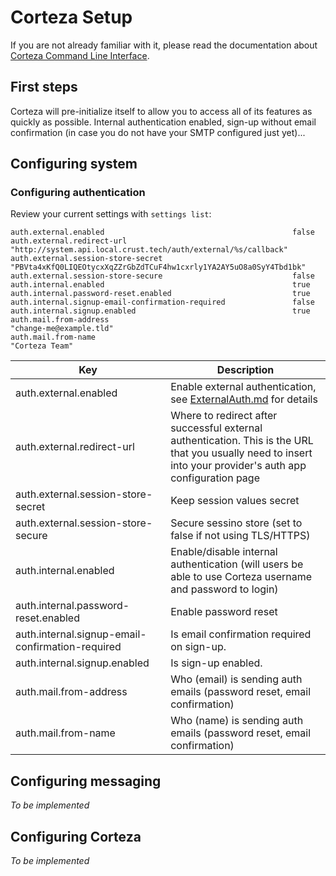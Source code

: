 # Corteza Setup

If you are not already familiar with it, please read the documentation about [Corteza Command Line Interface](../using/cli/README.md).

## First steps

Corteza will pre-initialize itself to allow you to access all of its features as quickly as possible.
Internal authentication enabled, sign-up without email confirmation (in case you do not have your SMTP configured just 
yet)...

## Configuring system

### Configuring authentication

Review your current settings with `settings list`:

```
auth.external.enabled                                          false
auth.external.redirect-url                                     "http://system.api.local.crust.tech/auth/external/%s/callback"
auth.external.session-store-secret                             "PBVta4xKfQ0LIQEOtycxXqZZrGbZdTCuF4hw1cxrly1YA2AY5uO8a0SyY4Tbd1bk"
auth.external.session-store-secure                             false
auth.internal.enabled                                          true
auth.internal.password-reset.enabled                           true
auth.internal.signup-email-confirmation-required               false
auth.internal.signup.enabled                                   true
auth.mail.from-address                                         "change-me@example.tld"
auth.mail.from-name                                            "Corteza Team"
```

| Key | Description |
| ---- | ---- |
| auth.external.enabled                             | Enable external authentication, see [ExternalAuth.md](ExternalAuth.md) for details
| auth.external.redirect-url                        | Where to redirect after successful external authentication. This is the URL that you usually need to insert into your provider's auth app configuration page
| auth.external.session-store-secret                | Keep session values secret
| auth.external.session-store-secure                | Secure sessino store (set to false if not using TLS/HTTPS)
| auth.internal.enabled                             | Enable/disable internal authentication (will users be able to use Corteza username and password to login)
| auth.internal.password-reset.enabled              | Enable password reset
| auth.internal.signup-email-confirmation-required  | Is email confirmation required on sign-up.
| auth.internal.signup.enabled                      | Is sign-up enabled.
| auth.mail.from-address                            | Who (email) is sending auth emails (password reset, email confirmation)
| auth.mail.from-name                               | Who (name) is sending auth emails (password reset, email confirmation)

## Configuring messaging

_To be implemented_


## Configuring Corteza

_To be implemented_
